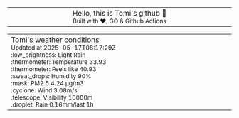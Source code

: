 
<div align="center">
<table>
<tbody>
<td align="center">
<img width="2000" height="0"><br>
Hello, this is Tomi's github 👋<br>
<sup>Built with ❤️, GO & Github Actions</sup><br>
<img width="2000" height="0">
</td>
</tbody>
</table>
</div>
<table>
<tbody>
<td align="left">
<img width="2000" height="0"><br>
Tomi's weather conditions<br>
<sup>Updated at 2025-05-17T08:17:29Z</sup><br>
<sup>:low_brightness: Light Rain</sup><br>
<sup>:thermometer: Temperature 33.93 </sup><br>
<sup>:thermometer: Feels like 40.93</sup><br>
<sup>:sweat_drops: Humidity 90%</sup><br>
<sup>:mask: PM2.5 4.24 μg/m3</sup><br>
<sup>:cyclone: Wind 3.08m/s </sup><br>
<sup>:telescope: Visibility 10000m </sup><br>
<sup>:droplet: Rain 0.16mm/last 1h </sup><br>
<img width="2000" height="0">
</td>
<td align="left">
<img width="2000" height="0"><br>
<br>
<img width="2000" height="0">
</td>
</tbody>
</table>
</div>
    